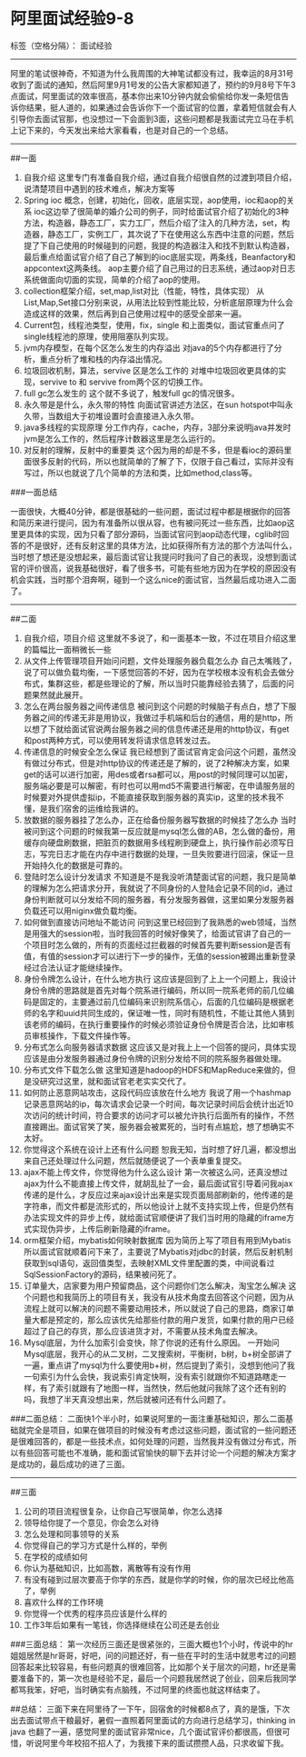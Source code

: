 ﻿# 阿里面试经验9-8

标签（空格分隔）： 面试经验

---
阿里的笔试很神奇，不知道为什么我周围的大神笔试都没有过，我幸运的8月31号收到了面试的通知，然后阿里9月1号发的公告大家都知道了，预约的9月8号下午3点面试，阿里面试的效率很高，基本你出来10分钟内就会偷偷给你发一条短信告诉你结果，挺人道的，如果通过会告诉你下一个面试官的位置，拿着短信就会有人引导你去面试官那，也没想过一下会面到3面，这些问题都是我面试完立马在手机上记下来的，今天发出来给大家看看，也是对自己的一个总结。


----------


##一面

 1. 自我介绍
 这里专门有准备自我介绍，通过自我介绍很自然的过渡到项目介绍，说清楚项目中遇到的技术难点，解决方案等
 2. Spring ioc 概念，创建，初始化，回收，底层实现，aop使用，ioc和aop的关系
 ioc这边举了很简单的婚介公司的例子，同时给面试官介绍了初始化的3种方法，构造器，静态工厂，实力工厂，然后介绍了注入的几种方法，set，构造器，静态工厂，实例工厂，其次说了下在使用这么东西中注意的问题，然后提了下自己使用的时候碰到的问题，我提的构造器注入和找不到默认构造器，最后重点给面试官介绍了自己了解到的ioc底层实现，两条线，Beanfactory和appcontext这两条线。
aop主要介绍了自己用过的日志系统，通过aop对日志系统做面向切面的实现，简单的介绍了aop的使用。
 3. collection框架介绍，set,map,list对比（性能，特性，具体实现）
 从List,Map,Set接口分别来说，从用法比较到性能比较，分析底层原理为什么会造成这样的效果，然后再到自己使用过程中的感受全部来一遍。
 4. Current包，线程池类型，使用，fix，single
 和上面类似，面试官重点问了single线程池的原理，使用阻塞队列实现。
 5. jvm内存模型，在每个区怎么发生的内存溢出
 对java的5个内存都进行了分析，重点分析了堆和栈的内存溢出情况。
 6. 垃圾回收机制，算法，servive 区是怎么工作的
  对堆中垃圾回收更具体的实现，servive to 和 servive from两个区的切换工作。
 7. full gc怎么发生的
 这个就不多说了，触发full gc的情况很多。
 8. 永久带是是什么，永久带的特性
 向面试官讲述方法区，在sun hotspot中叫永久带，当数组大于初堆设置时会直接进入永久带。
 9. java多线程的实现原理
    分工作内存，cache，内存，3部分来说明java并发时jvm是怎么工作的，然后程序计数器这里是怎么运行的。
 10. 对反射的理解，反射中的重要类
这个因为用的却是不多，但是看ioc的源码里面很多反射的代码，所以也就简单的了解了下，仅限于自己看过，实际并没有写过，所以也就说了几个简单的方法和类，比如method,class等。

###一面总结

一面很快，大概40分钟，都是很基础的一些问题，面试过程中都是根据你的回答和简历来进行提问，因为有准备所以很从容，也有被问死过一些东西，比如aop这里更具体的实现，因为只看了部分源码，当面试官问到aop动态代理，cglib时回答的不是很好，还有反射这里的具体方法，比如获得所有方法的那个方法叫什么，当时想了想还是没想起来，最后面试官让我提问时我问了自己的表现，没想到面试官的评价很高，说我基础很好，看了很多书，可能有些地方因为在学校的原因没有机会实践，当时那个泪奔啊，碰到一个这么nice的面试官，当然最后成功进入二面了。


----------


##二面

 1. 自我介绍，项目介绍
 这里就不多说了，和一面基本一致，不过在项目介绍这里的篇幅比一面稍微长一些
 2. 从文件上传管理项目开始问问题，文件处理服务器负载怎么办
 自己太嘴贱了，说了可以做负载均衡，一下感觉回答的不好，因为在学校根本没有机会去做分布式，集群这些，都是些理论的了解，所以当时只能靠经验去猜了，后面的问题果然就此展开。
 3. 怎么在两台服务器之间传递信息
被问到这个问题的时候脑子有点白，想了下服务器之间的传递无非是用协议，我做过手机端和后台的通信，用的是http，所以想了下就给面试官说两台服务器之间的信息传递还是用的http协议，有get和post两种方式，可以使用转发将请求信息转发过去。
 4. 传递信息的时候安全怎么保证
 我已经想到了面试官肯定会问这个问题，虽然没有做过分布式，但是对http协议的传递还是了解的，说了2种解决方案，如果get的话可以进行加密，用des或者rsa都可以，用post的时候同理可以加密，服务端必要是可以解密，有时也可以用md5不需要进行解密，在申请服务层的时候要对外提供虚拟ip，不能直接获取到服务器的真实ip，这里的技术我不懂，是我们宿舍的运维给我讲的。
 5. 放数据的服务器挂了怎么办，正在给备份服务器写数据的时候挂了怎么办
 当时被问到这个问题的时候我第一反应就是mysql怎么做的AB，怎么做的备份，用缓存向硬盘刷数据，把脏页的数据用多线程刷到硬盘上，执行操作前必须写日志，写完日志才能在内存中进行数据的处理，一旦失败要进行回滚，保证一旦开始持久化的数据是可靠的。
 6. 登陆时怎么设计分发请求
 不知道是不是我没听清楚面试官的问题，我只是简单的理解为怎么把请求分开，我就说了不同身份的人登陆会记录不同的id，通过身份判断就可以分发给不同的服务器，有分发服务器做，这里如果分发服务器负载还可以用niginx做负载均衡。
 7. 如何做到直接访问地址不能访问
 问到这里已经回到了我熟悉的web领域，当然是用强大的session啦，当时我回答的时候好像笑了，给面试官讲了自己的一个项目时怎么做的，所有的页面经过拦截器的时候首先要判断session是否有值，有值的session才可以进行下一步的操作，无值的session被踢出重新登录经过合法认证才能继续操作。
 8. 身份令牌怎么设计，在什么地方执行
 这应该是回到了上上一个问题上，我设计身份令牌的思路就是首先对每个院系进行编码，所以同一院系老师的前几位编码是固定的，主要通过前几位编码来识别院系信心，后面的几位编码是根据老师的名字和uuid共同生成的，保证唯一性，同时有随机性，不能让其他人猜到该老师的编码，在执行重要操作的时候必须验证身份令牌是否合法，比如审核员审核操作，下载文件操作等。
 9. 分布式怎么向服务器请求数据
 这应该又是对我上上一个回答的提问，具体实现应该是由分发服务器通过身份令牌的识别分发给不同的院系服务器做处理。
 10. 分布式文件下载怎么做
 这里知道是hadoop的HDFS和MapReduce来做的，但是没研究过这里，就和面试官老老实实交代了。
 11. 如何防止恶意网站攻击，这段代码应该放在什么地方
 我说了用一个hashmap记录恶意网站的ip，每次请求会记录一个时间，每次记录时间后会统计出近10次访问的统计时间，符合要求的访问才可以被允许执行后面所有的操作，不然直接踢出。面试官笑了笑，服务器会被累死的，当时有点尴尬，想了想确实不太好。
 12. 你觉得这个系统在设计上还有什么问题
 恕我无知，当时想了好几遍，都没想出来自己还处理过什么问题，然后就随便说了一个表单重复提交。
 13. ajax不能上传文件，你觉得他为什么这么设计
 第一次被这么问，还真没想过ajax为什么不能直接上传文件，就胡乱扯了一会，最后面试官引导着问我ajax传递的是什么，才反应过来ajax设计出来是实现页面局部刷新的，他传递的是字符串，而文件都是流形式的，所以他设计上就不支持实现上传，但是仍然有办法实现文件的异步上传，就给面试官顺便讲了我们当时用的隐藏的iframe方式实现伪异步，上传后刷新隐藏的iframe。
 14. orm框架介绍，mybatis如何映射数据库
 因为简历上写了项目有用到Mybatis所以面试官就顺着问下来了，主要说了Mybatis对jdbc的封装，然后反射机制获取到sql语句，返回值类型，去映射XML文件里配置的类，中间说看过SqlSessionFactory的源码，结果被问死了。
 15. 订单量大，店家要为用户预留商品，这个问题你们怎么解决，淘宝怎么解决
 这个问题也和我简历上的项目有关，我没有从技术角度去回答这个问题，因为从流程上就可以解决的问题不需要动用技术，所以就说了自己的思路，商家订单量大都是预定的，那么应该优先给那些付款的用户发货，如果付款的用户已经超过了自己的存货，那么应该进货才对，不需要从技术角度去解决。
 16. Mysql底层，为什么加索引会变快，除了你说的还有什么原因。
 一开始问Mysql底层，我开心的从二叉树，二叉搜索树，平衡树，b树，b+树全部讲了一遍，重点讲了mysql为什么要使用b+树，然后提到了索引，没想到他问了我一句索引为什么会快，我说索引肯定快啊，没有索引就跟你不知道路瞎走一样，有了索引就跟有了地图一样，当然快，然后他就问我除了这个还有别的吗，我想了半天真没想出来，然后就被问还有什么问题了。



###二面总结：
二面快1个半小时，如果说阿里的一面注重基础知识，那么二面基础就完全是项目，如果在做项目的时候没有考虑过这些问题，面试官的一些问题还是很难回答的，都是一些技术点，如何处理的问题，当然我并没有做过分布式，所以有些回答可能也不准确，能和面试官愉快的聊下去并讨论一个问题的解决方案才是成功的，最后成功的进了三面。


----------


##三面

 1. 公司的项目流程很复杂，让你自己写很简单，你怎么选择
 2. 领导给你提了一个意见，你会怎么对待
 3. 怎么处理和同事领导的关系
 4. 你觉得自己的学习方式是什么样的，举例
 5. 在学校的成绩如何
 6. 你认为基础知识，比如高数，离散等有没有作用
 7. 有没有碰到过层次要高于你学的东西，就是你学的时候，你的层次已经比他高了，举例
 8. 喜欢什么样的工作环境
 9. 你觉得一个优秀的程序员应该是什么样的
 10. 工作3年后如果有一笔钱，你选择继续在公司还是去创业

###三面总结：
第一次经历三面还是很紧张的，三面大概也1个小时，传说中的hr姐姐居然是hr哥哥，好吧，问的问题还好，有一些在平时的生活中就思考过的问题回答起来比较容易，有些问题真的很难回答，比如那个关于层次的问题，hr还是需要准备下的，第一次也是经验不足，最后一个问题我居然说了创业，回来后我同学都骂我笨，好吧，当时确实有点脑残，不过阿里的终面也就这样结束了。

##总结：
三面下来在阿里待了一下午，回宿舍的时候都8点了，真的是饿，下次出去面试带点干粮最好，暑假一直照着阿里面试的方向进行总结学习，thinking in java 也翻了一遍，感觉阿里的面试官非常nice，几个面试官评价都很高，但很可惜，听说阿里今年校招不招人了，为我接下来的面试攒攒人品，只求收留下我。


